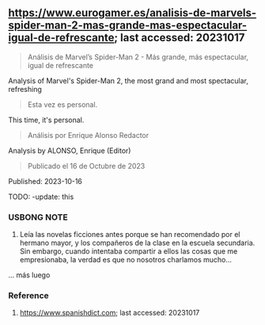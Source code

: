 ## https://www.eurogamer.es/analisis-de-marvels-spider-man-2-mas-grande-mas-espectacular-igual-de-refrescante; last accessed: 20231017

> Análisis de Marvel’s Spider-Man 2 - Más grande, más espectacular, igual de refrescante

Analysis of Marvel's Spider-Man 2, the most grand and most spectacular, refreshing

> Esta vez es personal.

This time, it's personal.

> Análisis por Enrique Alonso Redactor

Analysis by ALONSO, Enrique (Editor)

> Publicado el 16 de Octubre de 2023

Published: 2023-10-16

TODO: -update: this

### USBONG NOTE

1) Leía las novelas ficciones antes porque se han recomendado por el hermano mayor, y los compañeros de la clase en la escuela secundaria. Sin embargo, cuando intentaba compartir a ellos las cosas que me empresionaba, la verdad es que no nosotros charlamos mucho...

... más luego

### Reference

1) https://www.spanishdict.com; last accessed: 20231017
